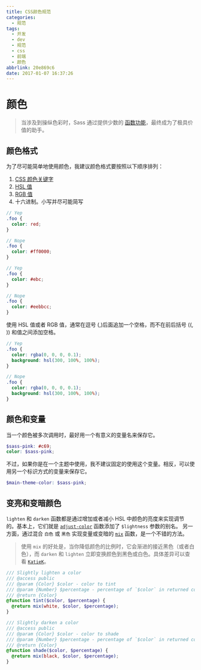 ```yaml
---
title: CSS颜色规范
categories:
  - 规范
tags:
  - 开发
  - dev
  - 规范
  - css
  - 前端
  - 颜色
abbrlink: 20e869c6
date: 2017-01-07 16:37:26
---
```


# 颜色

> 当涉及到操纵色彩时，Sass 通过提供少数的 [函数功能](https://sass-lang.com/documentation/Sass/Script/Functions.html)，最终成为了极具价值的助手。

## 颜色格式

为了尽可能简单地使用颜色，我建议颜色格式要按照以下顺序排列：

1.  [CSS 颜色关键字](https://www.w3.org/TR/css3-color/#svg-color)
2.  [HSL 值](https://en.wikipedia.org/wiki/HSL_and_HSV)
3.  [RGB 值](https://en.wikipedia.org/wiki/RGB_color_model)
4.  十六进制。小写并尽可能简写

```scss
// Yep
.foo {
  color: red;
}

// Nope
.foo {
  color: #ff0000;
}

// Yep
.foo {
  color: #ebc;
}

// Nope
.foo {
  color: #eebbcc;
}
```

使用 HSL 值或者 RGB 值，通常在逗号 (,)后面追加一个空格，而不在前后括号 ((, )) 和值之间添加空格。

```scss
// Yep
.foo {
  color: rgba(0, 0, 0, 0.1);
  background: hsl(300, 100%, 100%);
}

// Nope
.foo {
  color: rgba(0, 0, 0, 0.1);
  background: hsl(300, 100%, 100%);
}
```

## 颜色和变量

当一个颜色被多次调用时，最好用一个有意义的变量名来保存它。

```scss
$sass-pink: #c69;
color: $sass-pink;
```

不过，如果你是在一个主题中使用，我不建议固定的使用这个变量。相反，可以使用另一个标识方式的变量来保存它。

```scss
$main-theme-color: $sass-pink;
```

## 变亮和变暗颜色

`lighten` 和 `darken` 函数都是通过增加或者减小 HSL 中颜色的亮度来实现调节的。基本上，它们就是 [`adjust-color`](https://sass-lang.com/documentation/Sass/Script/Functions.html#adjust_color-instance_method) 函数添加了 `$lightness` 参数的别名。
另一方面，通过混合 `白色` 或 `黑色` 实现变量或变暗的 [`mix`](https://sass-lang.com/documentation/Sass/Script/Functions.html#mix-instance_method) 函数，是一个不错的方法。

> 使用 `mix` 的好处是，当你降低颜色的比例时，它会渐进的接近黑色（或者白色），而 `darken` 和 `lighten` 立即变换颜色到黑色或白色。具体差异可以查看 [`KatieK`](https://codepen.io/KatieK2/pen/tejhz/)。

```scss
/// Slightly lighten a color
/// @access public
/// @param {Color} $color - color to tint
/// @param {Number} $percentage - percentage of `$color` in returned color
/// @return {Color}
@function tint($color, $percentage) {
  @return mix(white, $color, $percentage);
}

/// Slightly darken a color
/// @access public
/// @param {Color} $color - color to shade
/// @param {Number} $percentage - percentage of `$color` in returned color
/// @return {Color}
@function shade($color, $percentage) {
  @return mix(black, $color, $percentage);
}
```
